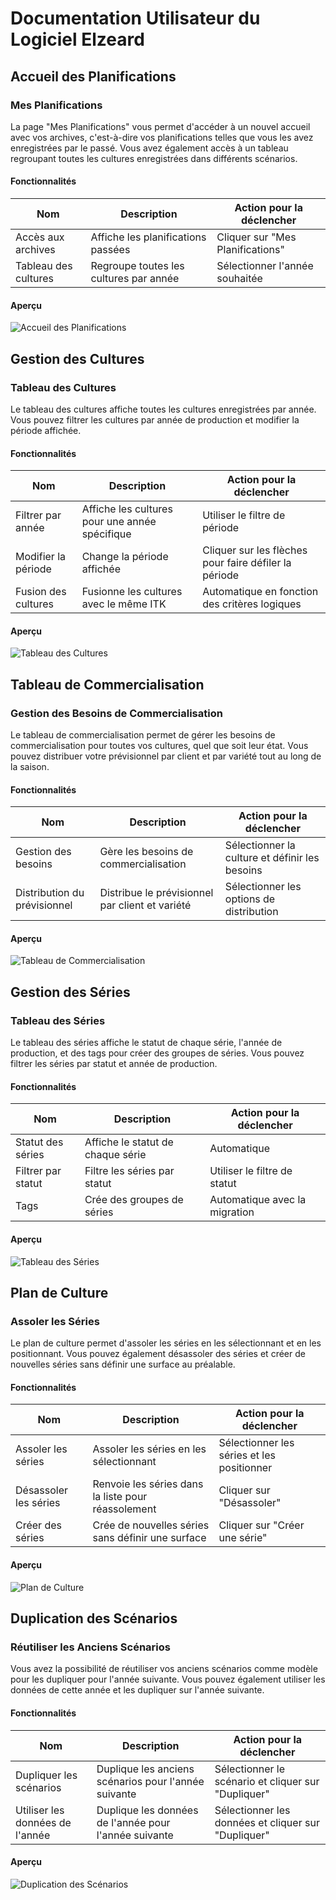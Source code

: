 # Documentation Utilisateur du Logiciel Elzeard

## Accueil des Planifications

### Mes Planifications

La page "Mes Planifications" vous permet d'accéder à un nouvel accueil avec vos archives, c'est-à-dire vos planifications telles que vous les avez enregistrées par le passé. Vous avez également accès à un tableau regroupant toutes les cultures enregistrées dans différents scénarios.

#### Fonctionnalités

| Nom                  | Description                            | Action pour la déclencher        |
| -------------------- | -------------------------------------- | -------------------------------- |
| Accès aux archives   | Affiche les planifications passées     | Cliquer sur "Mes Planifications" |
| Tableau des cultures | Regroupe toutes les cultures par année | Sélectionner l'année souhaitée   |

#### Aperçu

![Accueil des Planifications](https://chat.mistral.ai/image_placeholder.jpg)

## Gestion des Cultures

### Tableau des Cultures

Le tableau des cultures affiche toutes les cultures enregistrées par année. Vous pouvez filtrer les cultures par année de production et modifier la période affichée.

#### Fonctionnalités

| Nom                 | Description                                    | Action pour la déclencher                             |
| ------------------- | ---------------------------------------------- | ----------------------------------------------------- |
| Filtrer par année   | Affiche les cultures pour une année spécifique | Utiliser le filtre de période                         |
| Modifier la période | Change la période affichée                     | Cliquer sur les flèches pour faire défiler la période |
| Fusion des cultures | Fusionne les cultures avec le même ITK         | Automatique en fonction des critères logiques         |

#### Aperçu

![Tableau des Cultures](https://chat.mistral.ai/image_placeholder.jpg)

## Tableau de Commercialisation

### Gestion des Besoins de Commercialisation

Le tableau de commercialisation permet de gérer les besoins de commercialisation pour toutes vos cultures, quel que soit leur état. Vous pouvez distribuer votre prévisionnel par client et par variété tout au long de la saison.

#### Fonctionnalités

| Nom                          | Description                                     | Action pour la déclencher                      |
| ---------------------------- | ----------------------------------------------- | ---------------------------------------------- |
| Gestion des besoins          | Gère les besoins de commercialisation           | Sélectionner la culture et définir les besoins |
| Distribution du prévisionnel | Distribue le prévisionnel par client et variété | Sélectionner les options de distribution       |

#### Aperçu

![Tableau de Commercialisation](https://chat.mistral.ai/image_placeholder.jpg)

## Gestion des Séries

### Tableau des Séries

Le tableau des séries affiche le statut de chaque série, l'année de production, et des tags pour créer des groupes de séries. Vous pouvez filtrer les séries par statut et année de production.

#### Fonctionnalités

| Nom                | Description                       | Action pour la déclencher     |
| ------------------ | --------------------------------- | ----------------------------- |
| Statut des séries  | Affiche le statut de chaque série | Automatique                   |
| Filtrer par statut | Filtre les séries par statut      | Utiliser le filtre de statut  |
| Tags               | Crée des groupes de séries        | Automatique avec la migration |

#### Aperçu

![Tableau des Séries](https://chat.mistral.ai/image_placeholder.jpg)

## Plan de Culture

### Assoler les Séries

Le plan de culture permet d'assoler les séries en les sélectionnant et en les positionnant. Vous pouvez également désassoler des séries et créer de nouvelles séries sans définir une surface au préalable.

#### Fonctionnalités

| Nom                   | Description                                        | Action pour la déclencher                  |
| --------------------- | -------------------------------------------------- | ------------------------------------------ |
| Assoler les séries    | Assoler les séries en les sélectionnant            | Sélectionner les séries et les positionner |
| Désassoler les séries | Renvoie les séries dans la liste pour réassolement | Cliquer sur "Désassoler"                   |
| Créer des séries      | Crée de nouvelles séries sans définir une surface  | Cliquer sur "Créer une série"              |

#### Aperçu

![Plan de Culture](https://chat.mistral.ai/image_placeholder.jpg)

## Duplication des Scénarios

### Réutiliser les Anciens Scénarios

Vous avez la possibilité de réutiliser vos anciens scénarios comme modèle pour les dupliquer pour l'année suivante. Vous pouvez également utiliser les données de cette année et les dupliquer sur l'année suivante.

#### Fonctionnalités

| Nom                             | Description                                           | Action pour la déclencher                           |
| ------------------------------- | ----------------------------------------------------- | --------------------------------------------------- |
| Dupliquer les scénarios         | Duplique les anciens scénarios pour l'année suivante  | Sélectionner le scénario et cliquer sur "Dupliquer" |
| Utiliser les données de l'année | Duplique les données de l'année pour l'année suivante | Sélectionner les données et cliquer sur "Dupliquer" |

#### Aperçu

![Duplication des Scénarios](https://chat.mistral.ai/image_placeholder.jpg)
